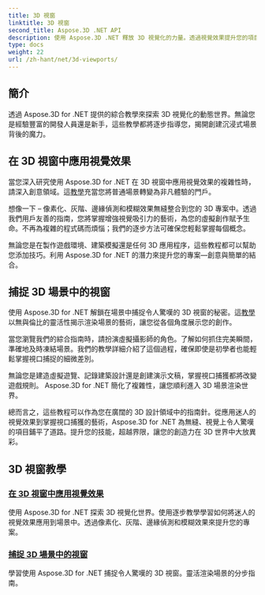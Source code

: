 ```yaml
---
title: 3D 視窗
linktitle: 3D 視窗
second_title: Aspose.3D .NET API
description: 使用 Aspose.3D .NET 釋放 3D 視覺化的力量。透過視覺效果提升您的項目，並學習輕鬆捕捉令人驚嘆的 3D 視窗。
type: docs
weight: 22
url: /zh-hant/net/3d-viewports/
---
```


## 簡介

透過 Aspose.3D for .NET 提供的綜合教學來探索 3D 視覺化的動態世界。無論您是經驗豐富的開發人員還是新手，這些教學都將逐步指導您，揭開創建沉浸式場景背後的魔力。

## 在 3D 視窗中應用視覺效果

當您深入研究使用 Aspose.3D for .NET 在 3D 視窗中應用視覺效果的複雜性時，請深入創意領域。這[教學](./apply-visual-effects/)充當您將普通場景轉變為非凡體驗的門戶。

想像一下 – 像素化、灰階、邊緣偵測和模糊效果無縫整合到您的 3D 專案中。透過我們用戶友善的指南，您將掌握增強視覺吸引力的藝術，為您的虛擬創作賦予生命。不再為複雜的程式碼而煩惱；我們的逐步方法可確保您輕鬆掌握每個概念。

無論您是在製作遊戲環境、建築模擬還是任何 3D 應用程序，這些教程都可以幫助您添加技巧。利用 Aspose.3D for .NET 的潛力來提升您的專案—創意與簡單的結合。

## 捕捉 3D 場景中的視窗

使用 Aspose.3D for .NET 解鎖在場景中捕捉令人驚嘆的 3D 視窗的秘密。這[教學](./capture-viewport/)以無與倫比的靈活性揭示渲染場景的藝術，讓您從各個角度展示您的創作。

當您瀏覽我們的綜合指南時，請扮演虛擬攝影師的角色。了解如何抓住完美瞬間，準確地及時凍結場景。我們的教學詳細介紹了這個過程，確保即使是初學者也能輕鬆掌握視口捕捉的細微差別。

無論您是建造虛擬遊覽、記錄建築設計還是創建演示文稿，掌握視口捕獲都將改變遊戲規則。 Aspose.3D for .NET 簡化了複雜性，讓您順利進入 3D 場景渲染世界。

總而言之，這些教程可以作為您在廣闊的 3D 設計領域中的指南針。從應用迷人的視覺效果到掌握視口捕獲的藝術，Aspose.3D for .NET 為無縫、視覺上令人驚嘆的項目鋪平了道路。提升您的技能，超越界限，讓您的創造力在 3D 世界中大放異彩。
## 3D 視窗教學
### [在 3D 視窗中應用視覺效果](./apply-visual-effects/)
使用 Aspose.3D for .NET 探索 3D 視覺化世界。使用逐步教學學習如何將迷人的視覺效果應用到場景中。透過像素化、灰階、邊緣偵測和模糊效果來提升您的專案。
### [捕捉 3D 場景中的視窗](./capture-viewport/)
學習使用 Aspose.3D for .NET 捕捉令人驚嘆的 3D 視窗。靈活渲染場景的分步指南。